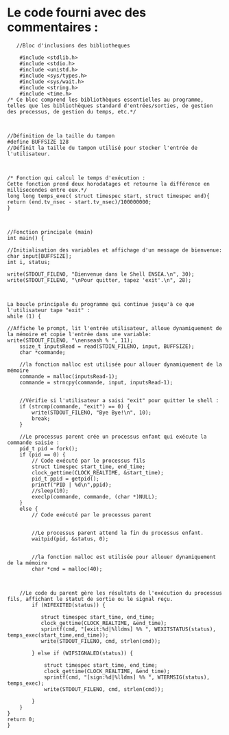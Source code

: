 # Le code fourni avec des commentaires : 
       //Bloc d'inclusions des bibliotheques 

        #include <stdlib.h>
        #include <stdio.h>
        #include <unistd.h>
        #include <sys/types.h>
        #include <sys/wait.h>
        #include <string.h>
        #include <time.h>
    /* Ce bloc comprend les bibliothèques essentielles au programme, telles que les bibliothèques standard d'entrées/sorties, de gestion des processus, de gestion du temps, etc.*/



    //Définition de la taille du tampon
    #define BUFFSIZE 128 
    //Définit la taille du tampon utilisé pour stocker l'entrée de l'utilisateur.



    /* Fonction qui calcul le temps d'exécution :
    Cette fonction prend deux horodatages et retourne la différence en millisecondes entre eux.*/
    long long temps_exec( struct timespec start, struct timespec end){
    return (end.tv_nsec - start.tv_nsec)/100000000;
    } 



    //Fonction principale (main)
    int main() {
    
    //Initialisation des variables et affichage d'un message de bienvenue:
    char input[BUFFSIZE];
    int i, status;
    
    write(STDOUT_FILENO, "Bienvenue dans le Shell ENSEA.\n", 30);
    write(STDOUT_FILENO, "\nPour quitter, tapez 'exit'.\n", 28);
    
    
    
    La boucle principale du programme qui continue jusqu'à ce que l'utilisateur tape "exit" :    
    while (1) {
    
    //Affiche le prompt, lit l'entrée utilisateur, alloue dynamiquement de la mémoire et copie l'entrée dans une variable:
    write(STDOUT_FILENO, "\nenseash % ", 11);
        ssize_t inputsRead = read(STDIN_FILENO, input, BUFFSIZE);
        char *commande;
        
        //la fonction malloc est utilisée pour allouer dynamiquement de la mémoire
        commande = malloc(inputsRead-1);
        commande = strncpy(commande, input, inputsRead-1);
        
        
        //Vérifie si l'utilisateur a saisi "exit" pour quitter le shell :
        if (strcmp(commande, "exit") == 0) {
            write(STDOUT_FILENO, "Bye Bye!\n", 10);
            break; 
        }

        //Le processus parent crée un processus enfant qui exécute la commande saisie : 
        pid_t pid = fork();
        if (pid == 0) { 
            // Code exécuté par le processus fils
            struct timespec start_time, end_time;
            clock_gettime(CLOCK_REALTIME, &start_time);
            pid_t ppid = getpid();
            printf("PID | %d\n",ppid);
            //sleep(10);
            execlp(commande, commande, (char *)NULL);
        }
        else {
            // Code exécuté par le processus parent
            
            
            //Le processus parent attend la fin du processus enfant.
            waitpid(pid, &status, 0);
            
            
            //la fonction malloc est utilisée pour allouer dynamiquement de la mémoire
            char *cmd = malloc(40);
            
            
            
        //Le code du parent gère les résultats de l'exécution du processus fils, affichant le statut de sortie ou le signal reçu.
            if (WIFEXITED(status)) {
                
               struct timespec start_time, end_time;
               clock_gettime(CLOCK_REALTIME, &end_time);
               sprintf(cmd, "[exit:%d|%lldms] %% ", WEXITSTATUS(status), temps_exec(start_time,end_time));
               write(STDOUT_FILENO, cmd, strlen(cmd));
                
            } else if (WIFSIGNALED(status)) {
                 
                struct timespec start_time, end_time;
                clock_gettime(CLOCK_REALTIME, &end_time);
                sprintf(cmd, "[sign:%d|%lldms] %% ", WTERMSIG(status), temps_exec); 
                write(STDOUT_FILENO, cmd, strlen(cmd)); 
                
            }
        }   
    }
    return 0;
    }
